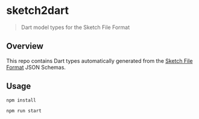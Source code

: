 # sketch2dart
> Dart model types for the Sketch File Format

## Overview
This repo contains Dart types automatically generated from the [Sketch File Format](https://github.com/sketch-hq/sketch-file-format) JSON Schemas.

## Usage
```sh
npm install
```

``` sh
npm run start
```
